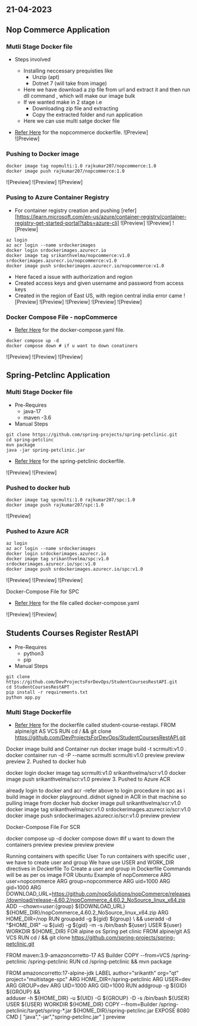 21-04-2023
----------

Nop Commerce Application
------------------------

### Mutli Stage Docker file

* Steps involved
    * Installing neccessary prequisties like
        * Unzip (apt)
        * Dotnet 7 (will take from image)
    * Here we have download a zip file from url and extract it and then run dll command , which will make our image bulk
    * If we wanted make in 2 stage i.e
        * Downloading zip file and extracting
        * Copy the extracted folder and run application
    * Here we can use multi satge docker file

* [Refer Here](https://github.com/qtaarkayapril23/docker-tasks/blob/main/27april23.md/NopCommerce/Dockerfile) for the nopcommerce dockerfile.
![Preview]  
![Preview]


### Pushing to Docker image

```
docker image tag nopmulti:1.0 rajkumar207/nopcommerce:1.0
docker image push rajkumar207/nopcommerce:1.0
```
![Preview] 
![Preview] 
![Preview]


### Pusing to Azure Container Registry

* For container registry creation and pushing [refer][https://learn.microsoft.com/en-us/azure/container-registry/container-registry-get-started-portal?tabs=azure-cli] 
![Preview] 
![Preview] 
![Preview]


```
az login
az acr login --name srdockerimages
docker login srdockerimages.azurecr.io
docker image tag srikanthvelma/nopcommerce:v1.0 srdockerimages.azurecr.io/nopcommerce:v1.0
docker image push srdockerimages.azurecr.io/nopcommerce:v1.0
```

* Here faced a issue with authorization and region
* Created access keys and given username and password from access keys
* Created in the region of East US, with region central india error came 
![Preview] 
![Preview] 
![Preview]
![Preview] 
![Preview]


### Docker Compose File - nopCommerce

* [Refer Here](https://github.com/qtaarkayapril23/docker-tasks/blob/main/27april23.md/NopCommerce/docker-compose.yaml) for the docker-compose.yaml file.

```
docker compose up -d
docker compose down # if u want to down conatiners
```
![Preview] 
![Preview] 
![Preview]


Spring-Petclinc Application
----------------------------

### Multi Stage Docker file

* Pre-Requires
    * java-17
    * maven -3.6
* Manual Steps
```
git clone https://github.com/spring-projects/spring-petclinic.git
cd spring-petclinc
mvn package
java -jar spring-petclinic.jar
```

* [Refer Here](https://github.com/qtaarkayapril23/docker-tasks/blob/main/27april23.md/Spring-Petclinic/Dockerfile) for the spring-petclinic dockerfile.

![Preview] 
![Preview] 


### Pushed to docker hub

```
docker image tag spcmulti:1.0 rajkumar207/spc:1.0
docker image push rajkumar207/spc:1.0
```
![Preview] 


### Pushed to Azure ACR

```
az login
az acr login --name srdockerimages
docker login srdockerimages.azurecr.io
docker image tag srikanthvelma/spc:v1.0 srdockerimages.azurecr.io/spc:v1.0
docker image push srdockerimages.azurecr.io/spc:v1.0
```
![Preview] 
![Preview] 
![Preview]

Docker-Compose File for SPC

* [Refer Here](https://github.com/qtaarkayapril23/docker-tasks/blob/main/27april23.md/Spring-Petclinic/docker-compose.yaml) for the file called docker-compose.yaml

![Preview] 
![Preview]


Students Courses Register RestAPI
----------------------------------

* Pre-Requires
    * python3 
    * pip
* Manual Steps
  
```  
git clone https://github.com/DevProjectsForDevOps/StudentCoursesRestAPI.git
cd StudentCoursesRestAPT
pip install -r requirements.txt
python app.py
```

### Multi Stage Dockerfile

* [Refer Here](https://github.com/qtaarkayapril23/docker-tasks/blob/main/27april23.md/Student-Course_RestAPI/Dockerfile) for the dockerfile called student-course-restapi.
FROM alpine/git AS VCS
RUN cd / && git clone https://github.com/DevProjectsForDevOps/StudentCoursesRestAPI.git


Docker image build and Container run
docker image build -t scrmulti:v1.0 .
docker container run -d -P --name scrmulti scrmulti:v1.0
preview preview preview 2. Pushed to docker hub

docker login
docker image tag scrmulti:v1.0 srikanthvelma/scr:v1.0
docker image push srikanthvelma/scr:v1.0
preview 3. Pushed to Azure ACR

already login to docker and acr -refer above to login procedure in spc
as i build image in docker playground..didnot signed in ACR in that machine
so pulling image from docker hub
docker image pull srikanthvelma/scr:v1.0
docker image tag srikanthvelma/scr:v1.0 srdockerimages.azurecr.io/scr:v1.0
docker image push srdockerimages.azurecr.io/scr:v1.0 
preview preview

Docker-Compose File For SCR

docker compose up -d
docker compose down #if u want to down the containers
preview preview preview preview

Running containers with specific User
To run containers with specific user , we have to create user and group
We have use USER and WORK_DIR directives in Dockerfile
To Create a user and group in Dockerfile
Commands will be as per os image
FOR Ubuntu Example of nopCommerce
ARG user=nopcommerce
ARG group=nopcommerce
ARG uid=1000
ARG gid=1000
ARG DOWNLOAD_URL=https://github.com/nopSolutions/nopCommerce/releases/download/release-4.60.2/nopCommerce_4.60.2_NoSource_linux_x64.zip
ADD --chown=${user}:${group} ${DOWNLOAD_URL} ${HOME_DIR}/nopCommerce_4.60.2_NoSource_linux_x64.zip
ARG HOME_DIR=/nop
RUN groupadd -g ${gid} ${group} \
    && useradd -d "$HOME_DIR" -u ${uid} -g ${gid} -m -s /bin/bash ${user}
USER ${user}
WORKDIR ${HOME_DIR}
FOR alpine os
Spring pet clinic
FROM alpine/git AS VCS
RUN cd / && git clone https://github.com/spring-projects/spring-petclinic.git 

FROM maven:3.9-amazoncorretto-17 AS Builder
COPY --from=VCS /spring-petclinic /spring-petclinic
RUN cd /spring-petclinic && mvn package

FROM amazoncorretto:17-alpine-jdk
LABEL author="srikanth" org="qt" project="multistage-spc"
ARG HOME_DIR=/spring-petclinic
ARG USER=dev
ARG GROUP=dev
ARG UID=1000
ARG GID=1000
RUN addgroup -g ${GID} ${GROUP} && \
adduser -h ${HOME_DIR} -u ${UID} -G ${GROUP} -D -s /bin/bash ${USER}
USER ${USER}
WORKDIR ${HOME_DIR}
COPY --from=Builder /spring-petclinic/target/spring-*.jar ${HOME_DIR}/spring-petclinc.jar
EXPOSE 8080
CMD [ "java","-jar","spring-petclinc.jar" ]
preview